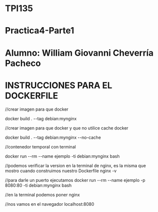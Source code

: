 # TPI135
# Practica4-Parte1
# Alumno: William Giovanni Cheverría Pacheco




# INSTRUCCIONES PARA EL DOCKERFILE 

//crear imagen para que docker

docker build . --tag debian:mynginx

//crear imagen para que docker y que no utilice cache docker  

docker build . --tag debian:mynginx --no-cache


//contenedor temporal con terminal

docker run --rm  --name ejemplo -ti debian:mynginx bash

//podemos verificar la version en la terminal de nginx, es la misma que mostro cuando construimos nuestro Dockerfile
nginx -v

//para darle un puerto ejecutamos 
docker run --rm  --name ejemplo -p 8080:80 -ti debian:mynginx bash

//en la terminal podemos poner
nginx

//nos vamos en el navegador
localhost:8080
